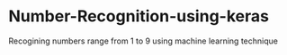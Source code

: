 # Number-Recognition-using-keras

Recogining numbers range from 1 to 9 using machine learning technique
